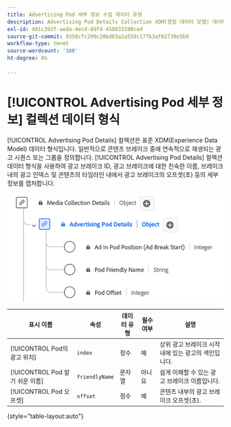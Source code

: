 ```yaml
---
title: Advertising Pod 세부 정보 수집 데이터 유형
description: Advertising Pod Details Collection XDM(경험 데이터 모델) 데이터 유형에 대해 알아봅니다.
exl-id: 401c393f-aeda-4ecd-89f4-458833190ced
source-git-commit: 9350cfc299c20bd63a2a559c177b3af02739e5b9
workflow-type: tm+mt
source-wordcount: '160'
ht-degree: 8%

---
```


# [!UICONTROL Advertising Pod 세부 정보] 컬렉션 데이터 형식

[!UICONTROL Advertising Pod Details] 컬렉션은 표준 XDM(Experience Data Model) 데이터 형식입니다. 일반적으로 콘텐츠 브레이크 중에 연속적으로 재생되는 광고 시퀀스 또는 그룹을 정의합니다. [!UICONTROL Advertising Pod Details] 컬렉션 데이터 형식을 사용하여 광고 브레이크 ID, 광고 브레이크에 대한 친숙한 이름, 브레이크 내의 광고 인덱스 및 콘텐츠의 타임라인 내에서 광고 브레이크의 오프셋(초) 등의 세부 정보를 캡처합니다.

![Advertising Pod 세부 정보 수집 데이터 형식의 다이어그램입니다.](../images/data-types/advertising-pod-details-collection.png)

| 표시 이름 | 속성 | 데이터 유형 | 필수 여부 | 설명 |
|-----------------------------------------|-----------------|-----------|----------|---------------------------------------------------------|
| [!UICONTROL Pod의 광고 위치] | `index` | 정수 | 예 | 상위 광고 브레이크 시작 내에 있는 광고의 색인입니다. |
| [!UICONTROL Pod 알기 쉬운 이름] | `friendlyName` | 문자열 | 아니요 | 쉽게 이해할 수 있는 광고 브레이크 이름입니다. |
| [!UICONTROL Pod 오프셋] | `offset` | 정수 | 예 | 콘텐츠 내부의 광고 브레이크 오프셋(초). |

{style="table-layout:auto"}
